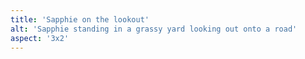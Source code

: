 ```yaml
---
title: 'Sapphie on the lookout'
alt: 'Sapphie standing in a grassy yard looking out onto a road'
aspect: '3x2'
---
```

